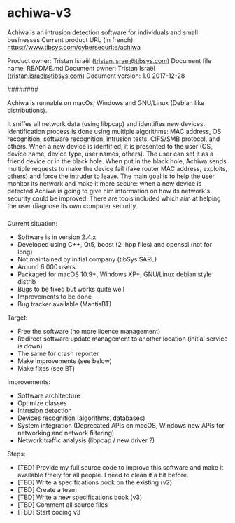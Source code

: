 # achiwa-v3
Achiwa is an intrusion detection software for individuals and small businesses
Current product URL (in french): https://www.tibsys.com/cybersecurite/achiwa

Product owner: Tristan Israël (tristan.israel@tibsys.com)
Document file name: README.md
Document owner: Tristan Israël (tristan.israel@tibsys.com)
Document version: 1.0 2017-12-28

########

Achiwa is runnable on macOs, Windows and GNU/Linux (Debian like distributions).

It sniffes all network data (using libpcap) and identifies new devices. Identification process is done using multiple algorithms: MAC address, OS recognition, software recognition, intrusion tests, CIFS/SMB protocol, and others.
When a new device is identified, it is presented to the user (OS, device name, device type, user names, others). The user can set it as a friend device or in the black hole.
When put in the black hole, Achiwa sends multiple requests to make the device fail (fake router MAC address, exploits, others) and force the intruder to leave.
The main goal is to help the user monitor its network and make it more secure: when a new device is detected Achiwa is going to give him information on how its network's security could be improved.
There are tools included which aim at helping the user diagnose its own computer security.

#####

Current situation:
- Software is in version 2.4.x
- Developed using C++, Qt5, boost (2 .hpp files) and openssl (not for long)
- Not maintained by initial company (tibSys SARL)
- Around 6 000 users
- Packaged for macOS 10.9+, Windows XP+, GNU/Linux debian style distrib
- Bugs to be fixed but works quite well
- Improvements to be done
- Bug tracker available (MantisBT)

Target:
- Free the software (no more licence management)
- Redirect software update management to another location (initial service is down)
- The same for crash reporter
- Make improvements (see below)
- Make fixes (see BT)

Improvements:
- Software architecture
- Optimize classes
- Intrusion detection 
- Devices recognition (algorithms, databases)
- System integration (Deprecated APIs on macOS, Windows new APIs for networking and network filtering)
- Network traffic analysis (libpcap / new driver ?)

Steps:
- [TBD] Provide my full source code to improve this software and make it available freely for all people. I need to clean it a bit before.
- [TBD] Write a specifications book on the existing (v2)
- [TBD] Create a team
- [TBD] Write a new specifications book (v3)
- [TBD] Comment all source files
- [TBD] Start coding v3


